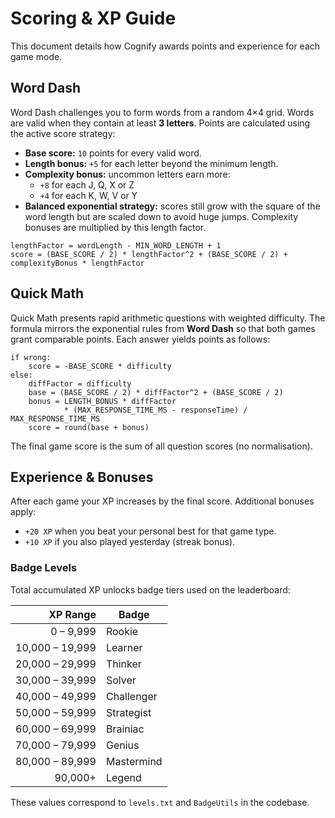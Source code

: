 # Scoring & XP Guide

This document details how Cognify awards points and experience for each game mode.

## Word Dash

Word Dash challenges you to form words from a random 4×4 grid. Words are valid when they contain at least **3 letters**. Points are calculated using the active score strategy:

- **Base score:** `10` points for every valid word.
- **Length bonus:** `+5` for each letter beyond the minimum length.
- **Complexity bonus:** uncommon letters earn more:
  - `+8` for each J, Q, X or Z
  - `+4` for each K, W, V or Y
- **Balanced exponential strategy:** scores still grow with the square of the word length but are scaled down to avoid huge jumps. Complexity bonuses are multiplied by this length factor.

```
lengthFactor = wordLength - MIN_WORD_LENGTH + 1
score = (BASE_SCORE / 2) * lengthFactor^2 + (BASE_SCORE / 2) + complexityBonus * lengthFactor
```

## Quick Math

Quick Math presents rapid arithmetic questions with weighted difficulty. The
formula mirrors the exponential rules from **Word Dash** so that both games
grant comparable points. Each answer yields points as follows:

```
if wrong:
    score = -BASE_SCORE * difficulty
else:
    diffFactor = difficulty
    base = (BASE_SCORE / 2) * diffFactor^2 + (BASE_SCORE / 2)
    bonus = LENGTH_BONUS * diffFactor
            * (MAX_RESPONSE_TIME_MS - responseTime) / MAX_RESPONSE_TIME_MS
    score = round(base + bonus)
```

The final game score is the sum of all question scores (no normalisation).

## Experience & Bonuses

After each game your XP increases by the final score. Additional bonuses apply:

- `+20 XP` when you beat your personal best for that game type.
- `+10 XP` if you also played yesterday (streak bonus).

### Badge Levels

Total accumulated XP unlocks badge tiers used on the leaderboard:

| XP Range | Badge |
|---------:|-------|
| 0 – 9,999 | Rookie |
| 10,000 – 19,999 | Learner |
| 20,000 – 29,999 | Thinker |
| 30,000 – 39,999 | Solver |
| 40,000 – 49,999 | Challenger |
| 50,000 – 59,999 | Strategist |
| 60,000 – 69,999 | Brainiac |
| 70,000 – 79,999 | Genius |
| 80,000 – 89,999 | Mastermind |
| 90,000+ | Legend |

These values correspond to `levels.txt` and `BadgeUtils` in the codebase.
